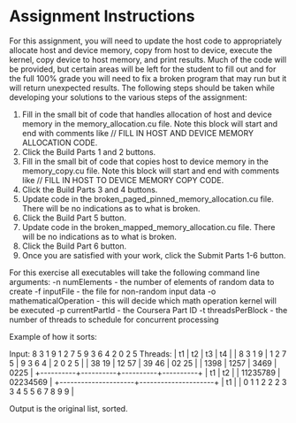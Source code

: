 # Assignment Instructions

For this assignment, you will need to update the host code to appropriately allocate host and device memory, copy from host to device, execute the kernel, copy device to host memory, and print results. Much of the code will be provided, but certain areas will be left for the student to fill out and for the full 100% grade you will need to fix a broken program that may run but it will return unexpected results. The following steps should be taken while developing your solutions to the various steps of the assignment:

1. F​ill in the small bit of code that handles allocation of host and device memory in the memory_allocation.cu file. Note this block will start and end with comments like // FILL IN HOST AND DEVICE MEMORY ALLOCATION CODE.
2. Click the Build Parts 1 and 2 buttons.
3. F​ill in the small bit of code that copies host to device memory in the memory_copy.cu file. Note this block will start and end with comments like // FILL IN HOST TO DEVICE MEMORY COPY CODE.
4. Click the Build Parts 3 and 4 buttons.
5. U​pdate code in the broken_paged_pinned_memory_allocation.cu file. There will be no indications as to what is broken.
6. C​lick the Build Part 5 button.
7. U​pdate code in the broken_mapped_memory_allocation.cu file. There will be no indications as to what is broken.
8. C​lick the Build Part 6 button.
9. O​nce you are satisfied with your work, click the Submit Parts 1-6 button.

For this exercise all executables will take the following command line arguments:
   -n numElements - the number of elements of random data to create
   -f inputFile - the file for non-random input data
   -o mathematicalOperation - this will decide which math operation kernel will be executed
   -p currentPartId - the Coursera Part ID
   -t threadsPerBlock - the number of threads to schedule for concurrent processing

Example of how it sorts:

Input:          8 3 1 9 1 2 7 5 9 3 6 4 2 0 2 5
Threads: |    t1    |    t2    |    t3    |    t4    |
         | 8 3 1 9  | 1 2 7 5  | 9 3 6 4  | 2 0 2 5  |
         |  38 19   |  12 57   |  39 46   |  02 25   |
         |   1398   |   1257   |   3469   |   0225   |
         +----------+----------+----------+----------+
         |          t1         |          t2         |
         |       11235789      |       02234569      |
         +---------------------+---------------------+
         |                     t1                    |
         |      0 1 1 2 2 2 3 3 4 5 5 6 7 8 9 9      |

Output is the original list, sorted.
